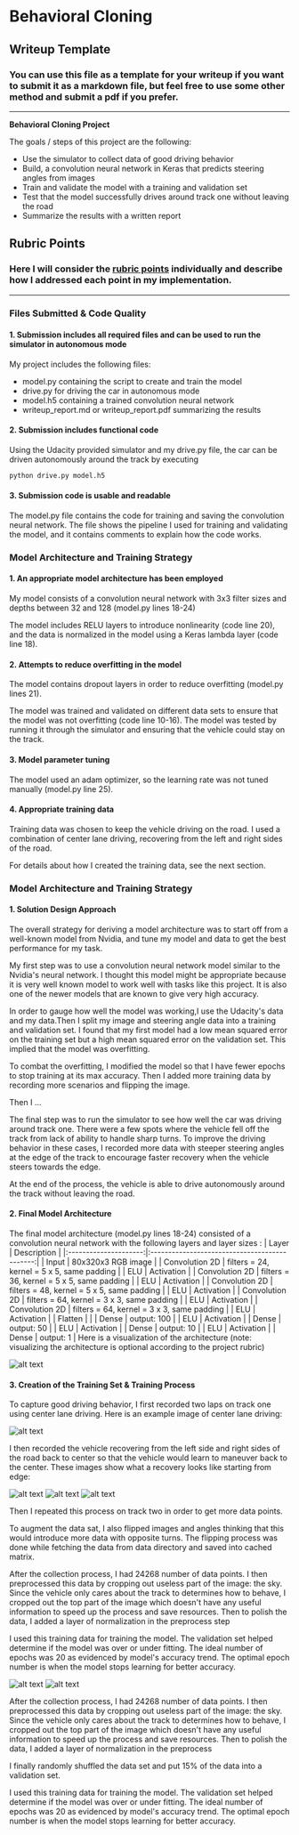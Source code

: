 # **Behavioral Cloning** 

## Writeup Template

### You can use this file as a template for your writeup if you want to submit it as a markdown file, but feel free to use some other method and submit a pdf if you prefer.

---

**Behavioral Cloning Project**

The goals / steps of this project are the following:
* Use the simulator to collect data of good driving behavior
* Build, a convolution neural network in Keras that predicts steering angles from images
* Train and validate the model with a training and validation set
* Test that the model successfully drives around track one without leaving the road
* Summarize the results with a written report


[//]: # (Image References)

[image1]: ./examples/placeholder.png "Model Visualization"
[image2]: ./examples/placeholder.png "Grayscaling"
[image3]: ./examples/placeholder_small.png "Recovery Image"
[image4]: ./examples/placeholder_small.png "Recovery Image"
[image5]: ./examples/placeholder_small.png "Recovery Image"
[image6]: ./examples/placeholder_small.png "Normal Image"
[image7]: ./examples/placeholder_small.png "Flipped Image"

## Rubric Points
### Here I will consider the [rubric points](https://review.udacity.com/#!/rubrics/432/view) individually and describe how I addressed each point in my implementation.  

---
### Files Submitted & Code Quality

#### 1. Submission includes all required files and can be used to run the simulator in autonomous mode

My project includes the following files:
* model.py containing the script to create and train the model
* drive.py for driving the car in autonomous mode
* model.h5 containing a trained convolution neural network 
* writeup_report.md or writeup_report.pdf summarizing the results

#### 2. Submission includes functional code
Using the Udacity provided simulator and my drive.py file, the car can be driven autonomously around the track by executing 
```sh
python drive.py model.h5
```

#### 3. Submission code is usable and readable

The model.py file contains the code for training and saving the convolution neural network. The file shows the pipeline I used for training and validating the model, and it contains comments to explain how the code works.

### Model Architecture and Training Strategy

#### 1. An appropriate model architecture has been employed

My model consists of a convolution neural network with 3x3 filter sizes and depths between 32 and 128 (model.py lines 18-24) 

The model includes RELU layers to introduce nonlinearity (code line 20), and the data is normalized in the model using a Keras lambda layer (code line 18). 

#### 2. Attempts to reduce overfitting in the model

The model contains dropout layers in order to reduce overfitting (model.py lines 21). 

The model was trained and validated on different data sets to ensure that the model was not overfitting (code line 10-16). The model was tested by running it through the simulator and ensuring that the vehicle could stay on the track.

#### 3. Model parameter tuning

The model used an adam optimizer, so the learning rate was not tuned manually (model.py line 25).

#### 4. Appropriate training data

Training data was chosen to keep the vehicle driving on the road. I used a combination of center lane driving, recovering from the left and right sides of the road.

For details about how I created the training data, see the next section. 

### Model Architecture and Training Strategy

#### 1. Solution Design Approach

The overall strategy for deriving a model architecture was to start off from a well-known model from Nvidia, and tune my model and data to get the best performance for my task.

My first step was to use a convolution neural network model similar to the Nvidia's neural network. I thought this model might be appropriate because it is very well known model to work well with tasks like this project. It is also one of the newer models that are known to give very high accuracy.

In order to gauge how well the model was working,I use the Udacity's data and my data.Then I split my image and steering angle data into a training and validation set. I found that my first model had a low mean squared error on the training set but a high mean squared error on the validation set. This implied that the model was overfitting. 

To combat the overfitting, I modified the model so that I have fewer epochs to stop training at its max accuracy. Then I added more training data by recording more scenarios and flipping the image.

Then I ... 

The final step was to run the simulator to see how well the car was driving around track one. There were a few spots where the vehicle fell off the track from lack of ability to handle sharp turns. To improve the driving behavior in these cases, I recorded more data with steeper steering angles at the edge of the track to encourage faster recovery when the vehicle steers towards the edge.

At the end of the process, the vehicle is able to drive autonomously around the track without leaving the road.

#### 2. Final Model Architecture

The final model architecture (model.py lines 18-24) consisted of a convolution neural network with the following layers and layer sizes :
| Layer         		|     Description	       						| 
|:---------------------:|:---------------------------------------------:| 
| Input         		| 80x320x3 RGB image							| 
| Convolution 2D     	| filters = 24, kernel = 5 x 5, same padding	|
| ELU					| Activation									|
| Convolution 2D     	| filters = 36, kernel = 5 x 5, same padding	|
| ELU					| Activation									|
| Convolution 2D     	| filters = 48, kernel = 5 x 5, same padding	|
| ELU					| Activation									|
| Convolution 2D     	| filters = 64, kernel = 3 x 3, same padding	|
| ELU					| Activation									|
| Convolution 2D     	| filters = 64, kernel = 3 x 3, same padding	|
| ELU					| Activation									|
| Flatten				| 												|
| Dense					| output: 100									|
| ELU					| Activation   									|
| Dense					| output: 50									|
| ELU					| Activation   									|
| Dense					| output: 10									|
| ELU					| Activation   									|
| Dense					| output: 1										|
Here is a visualization of the architecture (note: visualizing the architecture is optional according to the project rubric)

![alt text][image1]

#### 3. Creation of the Training Set & Training Process

To capture good driving behavior, I first recorded two laps on track one using center lane driving. Here is an example image of center lane driving:

![alt text][image2]

I then recorded the vehicle recovering from the left side and right sides of the road back to center so that the vehicle would learn to maneuver back to the center. These images show what a recovery looks like starting from edge:

![alt text][image3]
![alt text][image4]
![alt text][image5]

Then I repeated this process on track two in order to get more data points.

To augment the data sat, I also flipped images and angles thinking that this would introduce more data with opposite turns. The flipping process was done while fetching the data from data directory and saved into cached matrix.

After the collection process, I had 24268 number of data points. I then preprocessed this data by cropping out useless part of the image: the sky. Since the vehicle only cares about the track to determines how to behave, I cropped out the top part of the image which doesn't have any useful information to speed up the process and save resources. Then to polish the data, I added a layer of normalization in the preprocess step

I used this training data for training the model. The validation set helped determine if the model was over or under fitting. The ideal number of epochs was 20 as evidenced by model's accuracy trend. The optimal epoch number is when the model stops learning for better accuracy.

![alt text][image6]
![alt text][image7]


After the collection process, I had 24268 number of data points. I then preprocessed this data by cropping out useless part of the image: the sky. Since the vehicle only cares about the track to determines how to behave, I cropped out the top part of the image which doesn't have any useful information to speed up the process and save resources. Then to polish the data, I added a layer of normalization in the preprocess


I finally randomly shuffled the data set and put 15% of the data into a validation set. 

I used this training data for training the model. The validation set helped determine if the model was over or under fitting. The ideal number of epochs was 20 as evidenced by model's accuracy trend. The optimal epoch number is when the model stops learning for better accuracy.
